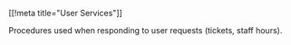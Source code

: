 [[!meta title="User Services"]]

Procedures used when responding to user requests (tickets, staff hours).
